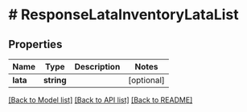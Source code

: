 # # ResponseLataInventoryLataList

## Properties

Name | Type | Description | Notes
------------ | ------------- | ------------- | -------------
**lata** | **string** |  | [optional]

[[Back to Model list]](../../README.md#models) [[Back to API list]](../../README.md#endpoints) [[Back to README]](../../README.md)
